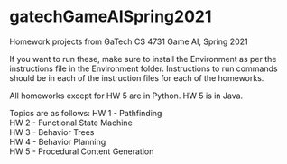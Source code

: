 # gatechGameAISpring2021
Homework projects from GaTech CS 4731 Game AI, Spring 2021 

If you want to run these, make sure to install the Environment as per the instructions file in the Environment folder. Instructions to run commands should be in each of
the instruction files for each of the homeworks.

All homeworks except for HW 5 are in Python. HW 5 is in Java.

Topics are as follows:
HW 1 - Pathfinding  
HW 2 - Functional State Machine  
HW 3 - Behavior Trees  
HW 4 - Behavior Planning  
HW 5 - Procedural Content Generation
